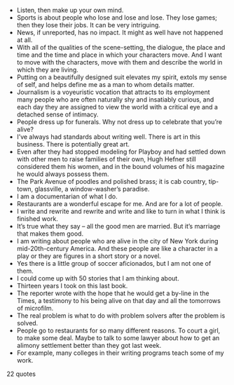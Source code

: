  - Listen, then make up your own mind.
 - Sports is about people who lose and lose and lose. They lose games; then they lose their jobs. It can be very intriguing.
 - News, if unreported, has no impact. It might as well have not happened at all.
 - With all of the qualities of the scene-setting, the dialogue, the place and time and the time and place in which your characters move. And I want to move with the characters, move with them and describe the world in which they are living.
 - Putting on a beautifully designed suit elevates my spirit, extols my sense of self, and helps define me as a man to whom details matter.
 - Journalism is a voyeuristic vocation that attracts to its employment many people who are often naturally shy and insatiably curious, and each day they are assigned to view the world with a critical eye and a detached sense of intimacy.
 - People dress up for funerals. Why not dress up to celebrate that you’re alive?
 - I’ve always had standards about writing well. There is art in this business. There is potentially great art.
 - Even after they had stopped modeling for Playboy and had settled down with other men to raise families of their own, Hugh Hefner still considered them his women, and in the bound volumes of his magazine he would always possess them.
 - The Park Avenue of poodles and polished brass; it is cab country, tip-town, glassville, a window-washer’s paradise.
 - I am a documentarian of what I do.
 - Restaurants are a wonderful escape for me. And are for a lot of people.
 - I write and rewrite and rewrite and write and like to turn in what I think is finished work.
 - It’s true what they say – all the good men are married. But it’s marriage that makes them good.
 - I am writing about people who are alive in the city of New York during mid-20th-century America. And these people are like a character in a play or they are figures in a short story or a novel.
 - Yes there is a little group of soccer aficionados, but I am not one of them.
 - I could come up with 50 stories that I am thinking about.
 - Thirteen years I took on this last book.
 - The reporter wrote with the hope that he would get a by-line in the Times, a testimony to his being alive on that day and all the tomorrows of microfilm.
 - The real problem is what to do with problem solvers after the problem is solved.
 - People go to restaurants for so many different reasons. To court a girl, to make some deal. Maybe to talk to some lawyer about how to get an alimony settlement better than they got last week.
 - For example, many colleges in their writing programs teach some of my work.

22 quotes